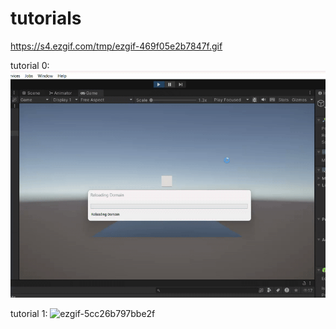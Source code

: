 # tutorials
 
 https://s4.ezgif.com/tmp/ezgif-469f05e2b7847f.gif

tutorial 0:
 ![alt text](ezgif-469f05e2b7847f-1.gif)

 tutorial 1:
 ![ezgif-5cc26b797bbe2f](https://github.com/user-attachments/assets/8886fc87-8ad1-4fa5-b95d-b07f218f0b9b)
